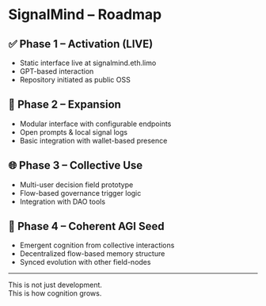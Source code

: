# SignalMind – Roadmap

## ✅ Phase 1 – Activation (LIVE)
- Static interface live at signalmind.eth.limo
- GPT-based interaction
- Repository initiated as public OSS

## 🔄 Phase 2 – Expansion
- Modular interface with configurable endpoints
- Open prompts & local signal logs
- Basic integration with wallet-based presence

## 🌐 Phase 3 – Collective Use
- Multi-user decision field prototype
- Flow-based governance trigger logic
- Integration with DAO tools

## 🧠 Phase 4 – Coherent AGI Seed
- Emergent cognition from collective interactions
- Decentralized flow-based memory structure
- Synced evolution with other field-nodes

---

This is not just development.  
This is how cognition grows.

